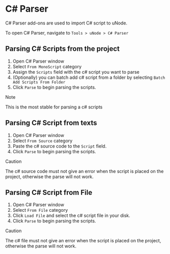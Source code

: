 # C# Parser

C# Parser add-ons are used to import C# script to uNode.

To open C# Parser, navigate to `Tools > uNode > C# Parser`

## Parsing C# Scripts from the project

1. Open C# Parser window
2. Select `From MonoScript` category
3. Assign the `Scripts` field with the c# script you want to parse
4. (Optionally) you can batch add c# script from a folder by selecting `Batch Add Scripts From Folder`
5. Click `Parse` to begin parsing the scripts.

> [!NOTE]
> This is the most stable for parsing a c# scripts

## Parsing C# Script from texts

1. Open C# Parser window
2. Select `From Source` category
3. Paste the c# source code to the `Script` field.
5. Click `Parse` to begin parsing the scripts.

> [!CAUTION]
> The c# source code must not give an error when the script is placed on the project, otherwise the parse will not work.

## Parsing C# Script from File

1. Open C# Parser window
2. Select `From File` category
3. Click `Load File` and select the c# script file in your disk.
5. Click `Parse` to begin parsing the scripts.

> [!CAUTION]
> The c# file must not give an error when the script is placed on the project, otherwise the parse will not work.